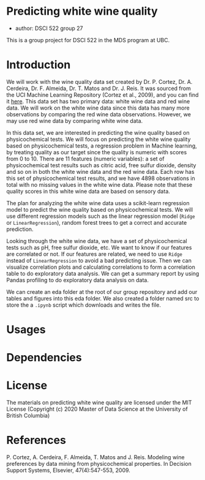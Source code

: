 # Predicting white wine quality

  - author: DSCI 522 group 27

This is a group project for DSCI 522 in the MDS program at UBC.

# Introduction 

We will work with the wine quality data set created by Dr. P. Cortez, 
Dr. A. Cerdeira, Dr. F. Almeida, Dr. T. Matos and Dr. J. Reis. It was sourced from the UCI Machine Learning 
Repository (Cortez et al., 2009), and you can find it [here](https://archive.ics.uci.edu/ml/datasets/wine+quality). 
This data set has two primary data: white wine data and red wine data. 
We will work on the white wine data since this data has many more observations by comparing the red wine data observations. 
However, we may use red wine data by comparing white wine data. 

In this data set, we are interested in predicting the wine quality based on physicochemical tests. 
We will focus on predicting the white wine quality based on physicochemical tests,
a regression problem in Machine learning, by treating quality as our target since the quality is numeric with scores from 0 to 10.
There are 11 features (numeric variables): a set of physicochemical test results such as citric acid, free sulfur dioxide, 
density and so on in both the white wine data and the red wine data. Each row has this set of physicochemical test results, 
and we have 4898 observations in total with no missing values in the white wine data. 
Please note that these quality scores in this white wine data are based on sensory data.

The plan for analyzing the white wine data uses a scikit-learn regression model to predict the wine quality based on physicochemical tests.
We will use different regression models 
such as the linear regression model (`Ridge` or `LinearRegression`), random forest trees to get a correct and accurate prediction. 

Looking through the white wine data, we have a set of physicochemical tests such as pH,
free sulfur dioxide, etc. We want to know if our features are correlated or not. 
If our features are related, we need to use `Ridge` instead of `LinearRegression` to avoid a bad predicting issue. 
Then we can visualize correlation plots and calculating correlations to form a correlation table to do exploratory data analysis. 
We can get a summary report by using Pandas profiling to do exploratory data analysis on data. 

We can create an eda folder at the root of our group repository 
and add our tables and figures into this eda folder. We also created a folder named src to store the a `.ipynb` script 
which downloads and writes the file.

# Usages

# Dependencies

# License 
The materials on predicting white wine quality are licensed under the MIT License 
(Copyright (c) 2020 Master of Data Science at the University of British Columbia)

# References

P. Cortez, A. Cerdeira, F. Almeida, T. Matos and J. Reis.
Modeling wine preferences by data mining from physicochemical properties. In Decision Support Systems, Elsevier, 47(4):547-553, 2009.